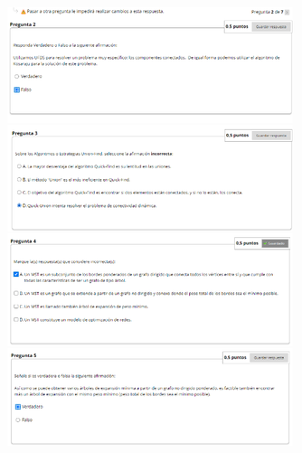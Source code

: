 ![alt text](assets/img.png)
![alt text](assets/img2.png)
![alt text](assets/img3.png)
![alt text](assets/img4.png)